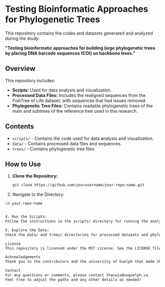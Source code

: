 # Testing Bioinformatic Approaches for Phylogenetic Trees

This repository contains the codes and datasets generated and analyzed during the study:

**"Testing bioinformatic approaches for building large phylogenetic trees by placing DNA barcode sequences (COI) on backbone trees."**

## Overview

This repository includes:

- **Scripts:** Used for data analysis and visualization.
- **Processed Data Files:** Includes the realigned sequences from the FishTree of Life dataset, with sequences that had issues removed.
- **Phylogenetic Tree Files:** Contains readable phylogenetic trees of the main and subtrees of the reference tree used in this research.

## Contents

- `scripts/` - Contains the code used for data analysis and visualization.
- `data/` - Contains processed data files and sequences.
- `trees/` - Contains phylogenetic tree files.

## How to Use

1. **Clone the Repository:**
   ```sh
   git clone https://github.com/yourusername/your-repo-name.git

2.  Navigate to the Directory:
   ```sh
   cd your-repo-name

   
4. Run the Scripts:
   Follow the instructions in the scripts/ directory for running the analysis scripts.

5. Explore the Data:
   Check the data/ and trees/ directories for processed datasets and phylogenetic tree files.

License
This repository is licensed under the MIT License. See the LICENSE file for more details.

Acknowledgements
Thank you to the contributors and the university of Guelph that made this research possible.

Contact
For any questions or comments, please contact thanuja@uoguelph.ca.
Feel free to adjust the paths and any other details as needed!
